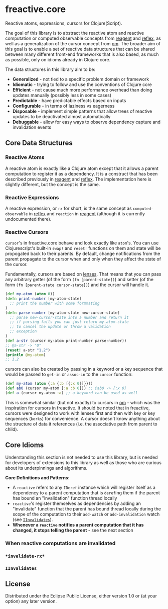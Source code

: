 # freactive.core

Reactive atoms, expressions, cursors for Clojure(Script).

The goal of this library is to abstract the reactive atom and reactive computation
or computed observable concepts from [reagent][reagent] and [reflex][reflex], as
well as a generalization of the cursor concept from [om][om]. The broader aim of this
goal is to enable a set of reactive data structures that can be shared between many
different front-end frameworks that is also based, as much as possible, only on idioms
already in Clojure core.

The data structures in this library aim to be:
* **Generalized** - not tied to a specific problem domain or framework
* **Idiomatic** - trying to follow and use the conventions of Clojure core
* **Efficient** - not cause much more performance overhead than doing updates manually (possibly less in some cases)
* **Predictable** - have predictable effects based on inputs
* **Configurable** - in terms of laziness vs eagerness
* **Disposable** - implement simple patterns that allow trees of reactive updates to be deactivated almost automatically
* **Debuggable** - allow for easy ways to observe dependency capture and invalidation events

## Core Data Structures

### Reactive Atoms

A reactive atom is exactly like a Clojure atom except that it allows a parent computation to register it as a dependency. It is a construct that has been described previously in [reagent][reagent] and [reflex][reflex]. The implementation here is slightly different, but the concept is the same.

### Reactive Expressions

A reactive expression, or `rx` for short, is the same concept as `computed-observable` in [reflex][reflex] and `reaction` in [reagent][reagent] (although it is currently undocumented there).

### Reactive Cursors

`cursor`'s in freactive.core behave and look exactly like `atom`'s. You can use Clojurescript's built-in `swap!` and `reset!` functions on them and state will be propogated back to their parents. By default, change notifications from the parent propagate to the cursor when and only when they affect the state of the cursor.

Fundamentally, cursors are based on [lenses](https://speakerdeck.com/markhibberd/lens-from-the-ground-up-in-clojure). That means that you can pass any arbitrary getter (of the form `(fn [parent-state])`) and setter (of the form `(fn [parent-state cursor-state])`) and the cursor will handle it.

```clojure
(def my-atom (atom 0))
(defn print-number [my-atom-state]
  ;; print the number with some formmating
)
(defn parse-number [my-atom-state new-cursor-state]
  ;; parse new-cursor-state into a number and return it
  ;; if parsing fails you can just return my-atom-state
  ;; to cancel the update or throw a validation
  ;; exception
)
(def a-str (cursor my-atom print-number parse-number))
;; @a-str -> "0"
(reset! a-str "1.2")
(println @my-atom)
;; 1.2
```

cursors can also be created by passing in a keyword or a key sequence that would be passed to `get-in` or `assoc-in` to the `cursor` function:

```clojure
(def my-atom (atom {:a {:b [{:x 0}]}}))
(def ab0 (cursor my-atom [:a :b 0])) ;; @ab0 -> {:x 0}
(def a (cursor my-atom :a) ;; a keyword can be used as well
```

This is somewhat similar (but not exactly) to cursors in [om][om] - which was the inspiration for cursors in freactive. It should be noted that in freactive, cursors were designed to work with lenses first and then with key or key sequences (`korks`) for convenience. A cursor doesn't know anything about the structure of data it references (i.e. the associative path from parent to child).

## Core Idioms

Understanding this section is not needed to use this library, but is needed for developers of
extensions to this library as well as those who are curious about its underpinnings and
algorithms.

**Core Definitions and Patterns:**

* A `reactive` refers to any `IDeref` instance which will register itself as a dependency
to a parent computation that is `deref`ing them if the parent has bound an "invalidation"
function thread locally
* `reactive`'s register themselves as dependencies by adding an "invalidate" function
that the parent has bound thread locally during the scope of the computation to their
`add-watch` or `add-invalidation` watch (see [`IInvalidates`](#iinvalidates)).
* **Whenever a `reactive` notifies a parent computation that it has changed, it
stops telling the parent**  - see the next section

### When reactive computations are invalidated

### `*invalidate-rx*`

### `IInvalidates`

## License

Distributed under the Eclipse Public License, either version 1.0 or (at your option) any later version.

[reagent]: https://github.com/reagent-project/reagent
[om]: https://github.com/swannodette/om
[reflex]: https://github.com/lynaghk/reflex
